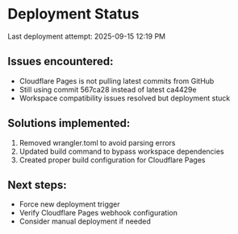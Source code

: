 # Deployment Status

Last deployment attempt: 2025-09-15 12:19 PM

## Issues encountered:
- Cloudflare Pages is not pulling latest commits from GitHub
- Still using commit 567ca28 instead of latest ca4429e
- Workspace compatibility issues resolved but deployment stuck

## Solutions implemented:
1. Removed wrangler.toml to avoid parsing errors
2. Updated build command to bypass workspace dependencies
3. Created proper build configuration for Cloudflare Pages

## Next steps:
- Force new deployment trigger
- Verify Cloudflare Pages webhook configuration
- Consider manual deployment if needed